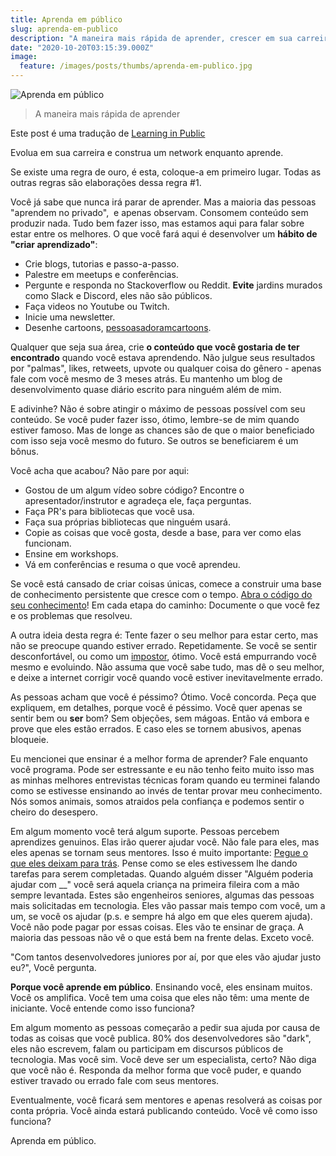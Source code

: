 ```yaml
---
title: Aprenda em público
slug: aprenda-em-publico
description: "A maneira mais rápida de aprender, crescer em sua carreira e construir um network."
date: "2020-10-20T03:15:39.000Z"
image:
  feature: /images/posts/thumbs/aprenda-em-publico.jpg
---
```


![Aprenda em público](/images/posts/thumbs/aprenda-em-publico.jpg)

> A maneira mais rápida de aprender

Este post é uma tradução de [Learning in Public](https://www.swyx.io/learn-in-public/)

Evolua em sua carreira e construa um network enquanto aprende.

Se existe uma regra de ouro, é esta, coloque-a em primeiro lugar. Todas as outras regras são elaborações dessa regra #1.

Você já sabe que nunca irá parar de aprender. Mas a maioria das pessoas "aprendem no privado",  e apenas observam. Consomem conteúdo sem produzir nada. Tudo bem fazer isso, mas estamos aqui para falar sobre estar entre os melhores. O que você fará aqui é desenvolver um **hábito de "criar aprendizado"**:

- Crie blogs, tutorias e passo-a-passo.
- Palestre em meetups e conferências.
- Pergunte e responda no Stackoverflow ou Reddit. **Evite** jardins murados como Slack e Discord, eles não são públicos.
- Faça videos no Youtube ou Twitch.
- Inicie uma newsletter.
- Desenhe cartoons, [pessoas](https://code-cartoons.com/)[adoram](https://wizardzines.com/)[cartoons](https://arkwright.github.io/scaling-react-server-side-rendering.html).

Qualquer que seja sua área, crie **o conteúdo que você gostaria de ter encontrado** quando você estava aprendendo. Não julgue seus resultados por "palmas", likes, retweets, upvote ou qualquer coisa do gênero - apenas fale com você mesmo de 3 meses atrás. Eu mantenho um blog de desenvolvimento quase diário escrito para ninguém além de mim.

E adivinhe? Não é sobre atingir o máximo de pessoas possível com seu conteúdo. Se você puder fazer isso, ótimo, lembre-se de mim quando estiver famoso. Mas de longe as chances são de que o maior beneficiado com isso seja você mesmo do futuro. Se outros se beneficiarem é um bônus.

Você acha que acabou? Não pare por aqui:

- Gostou de um algum vídeo sobre código? Encontre o apresentador/instrutor e agradeça ele, faça perguntas.
- Faça PR's para bibliotecas que você usa.
- Faça sua próprias bibliotecas que ninguém usará.
- Copie as coisas que você gosta, desde a base, para ver como elas funcionam.
- Ensine em workshops.
- Vá em conferências e resuma o que você aprendeu.

Se você está cansado de criar coisas únicas, comece a construir uma base de conhecimento persistente que cresce com o tempo. [Abra o código do seu conhecimento](https://www.swyx.io/speaking/open-source-knowledge/)! Em cada etapa do caminho: Documente o que você fez e os problemas que resolveu.

A outra ideia desta regra é: Tente fazer o seu melhor para estar certo, mas não se preocupe quando estiver errado. Repetidamente. Se você se sentir desconfortável, ou como um [impostor](https://pt.wikipedia.org/wiki/S%C3%ADndrome_do_impostor), ótimo. Você está empurrando você mesmo e evoluindo. Não assuma que você sabe tudo, mas dê o seu melhor, e deixe a internet corrigir você quando você estiver inevitavelmente errado. 

As pessoas acham que você é péssimo? Ótimo. Você concorda. Peça que expliquem, em detalhes, porque você é péssimo. Você quer apenas se sentir bem ou **ser** bom? Sem objeções, sem mágoas. Então vá embora e prove que eles estão errados. E caso eles se tornem abusivos, apenas bloqueie.

Eu mencionei que ensinar é a melhor forma de aprender? Fale enquanto você programa. Pode ser estressante e eu não tenho feito muito isso mas as minhas melhores entrevistas técnicas foram quando eu terminei falando como se estivesse ensinando ao invés de tentar provar meu conhecimento. Nós somos animais, somos atraidos pela confiança e podemos sentir o cheiro do desespero.

Em algum momento você terá algum suporte. Pessoas percebem aprendizes genuinos. Elas irão querer ajudar você. Não fale para eles, mas eles apenas se tornam seus mentores. Isso é muito importante: [Pegue o que eles deixam para trás](https://www.swyx.io/learn-in-public-hack/). Pense como se eles estivessem lhe dando tarefas para serem completadas. Quando alguém disser "Alguém poderia ajudar com __" você será aquela criança na primeira fileira com a mão sempre levantada. Estes são engenheiros seniores, algumas das pessoas mais solicitadas em tecnologia. Eles vão passar mais tempo com você, um a um, se você os ajudar (p.s. e sempre há algo em que eles querem ajuda). Você não pode pagar por essas coisas. Eles vão te ensinar de graça. A maioria das pessoas não vê o que está bem na frente delas. Exceto você.

"Com tantos desenvolvedores juniores por aí, por que eles vão ajudar justo eu?", Você pergunta.

**Porque você aprende em público**. Ensinando você, eles ensinam muitos. Você os amplifica. Você tem uma coisa que eles não têm: uma mente de iniciante. Você entende como isso funciona?

Em algum momento as pessoas começarão a pedir sua ajuda por causa de todas as coisas que você publica. 80% dos desenvolvedores são "dark", eles não escrevem, falam ou participam em discursos públicos de tecnologia. Mas você sim. Você deve ser um especialista, certo? Não diga que você não é. Responda da melhor forma que você puder, e quando estiver travado ou errado fale com seus mentores.

Eventualmente, você ficará sem mentores e apenas resolverá as coisas por conta própria. Você ainda estará publicando conteúdo. Você vê como isso funciona?

Aprenda em público.